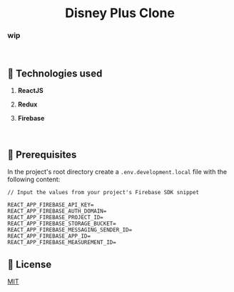 <h1 align="center">
  Disney Plus Clone
</h1>

<h3>wip</h3>
<br/>

## 🔬 Technologies used

1.  **ReactJS**

1.  **Redux**

1.  **Firebase**


<br/>

## 🧰 Prerequisites

In the project's root directory create a `.env.development.local` file with the following content:
```
// Input the values from your project's Firebase SDK snippet

REACT_APP_FIREBASE_API_KEY=
REACT_APP_FIREBASE_AUTH_DOMAIN=
REACT_APP_FIREBASE_PROJECT_ID=
REACT_APP_FIREBASE_STORAGE_BUCKET=
REACT_APP_FIREBASE_MESSAGING_SENDER_ID=
REACT_APP_FIREBASE_APP_ID=
REACT_APP_FIREBASE_MEASUREMENT_ID=
```

## 📄 License

[MIT](https://github.com/se7t/disney-plus-react/LICENSE.md)